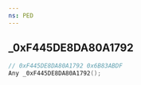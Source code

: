 ```yaml
---
ns: PED
---
```

## _0xF445DE8DA80A1792

```c
// 0xF445DE8DA80A1792 0x6B83ABDF
Any _0xF445DE8DA80A1792();
```

